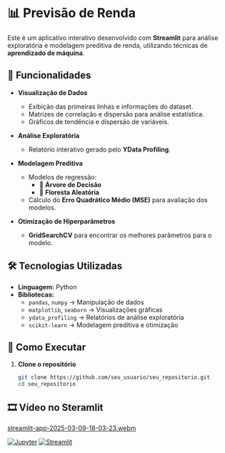 # 📊 Previsão de Renda

Este é um aplicativo interativo desenvolvido com **Streamlit** para análise exploratória e modelagem preditiva de renda, utilizando técnicas de **aprendizado de máquina**.

## 🚀 Funcionalidades

- **Visualização de Dados**  
  - Exibição das primeiras linhas e informações do dataset.  
  - Matrizes de correlação e dispersão para análise estatística.  
  - Gráficos de tendência e dispersão de variáveis.  

- **Análise Exploratória**  
  - Relatório interativo gerado pelo **YData Profiling**.  

- **Modelagem Preditiva**  
  - Modelos de regressão:  
    - 🌳 **Árvore de Decisão**  
    - 🌲 **Floresta Aleatória**  
  - Cálculo do **Erro Quadrático Médio (MSE)** para avaliação dos modelos.  

- **Otimização de Hiperparâmetros**  
  - **GridSearchCV** para encontrar os melhores parâmetros para o modelo.  

## 🛠 Tecnologias Utilizadas

- **Linguagem:** Python  
- **Bibliotecas:**  
  - `pandas`, `numpy` → Manipulação de dados  
  - `matplotlib`, `seaborn` → Visualizações gráficas  
  - `ydata_profiling` → Relatórios de análise exploratória  
  - `scikit-learn` → Modelagem preditiva e otimização  

## 📌 Como Executar

1. **Clone o repositório**  
   ```bash
   git clone https://github.com/seu_usuario/seu_repositorio.git
   cd seu_repositorio

## 🎞️ Vídeo no Steramlit

[streamlit-app-2025-03-09-18-03-23.webm](https://github.com/user-attachments/assets/bd6967f1-afc6-459b-b7ac-5a3870bd9d55)


[![Jupyter](https://img.shields.io/badge/Jupyter-F37626.svg?&logo=Jupyter&logoColor=white)](https://github.com/PaulodiasDeveloper/Previsao_renda/blob/main/projeto02.ipynbb)
[![Streamlit](https://img.shields.io/badge/Streamlit-FF4B4B?logo=Streamlit&logoColor=white)](https://rhatiro-ebac-projeto02-previsao-renda.streamlit.app/)
